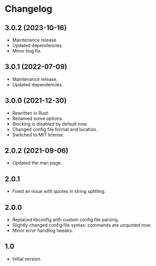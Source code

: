 # Changelog

## 3.0.2 (2023-10-16)
- Maintenance release.
- Updated dependencies.
- Minor bug fix.

## 3.0.1 (2022-07-09)
- Maintenance release.
- Updated dependencies.

## 3.0.0 (2021-12-30)
- Rewritten in Rust.
- Renamed some options.
- Blocking is disabled by default now.
- Changed config file format and location.
- Switched to MIT license.

## 2.0.2 (2021-09-06)
- Updated the man page.

## 2.0.1
- Fixed an issue with quotes in string splitting.

## 2.0.0
- Replaced libconfig with custom config file parsing.
- Slightly changed config file syntax: commands are unquoted now.
- Minor error handling tweaks.

## 1.0
- Initial version.
